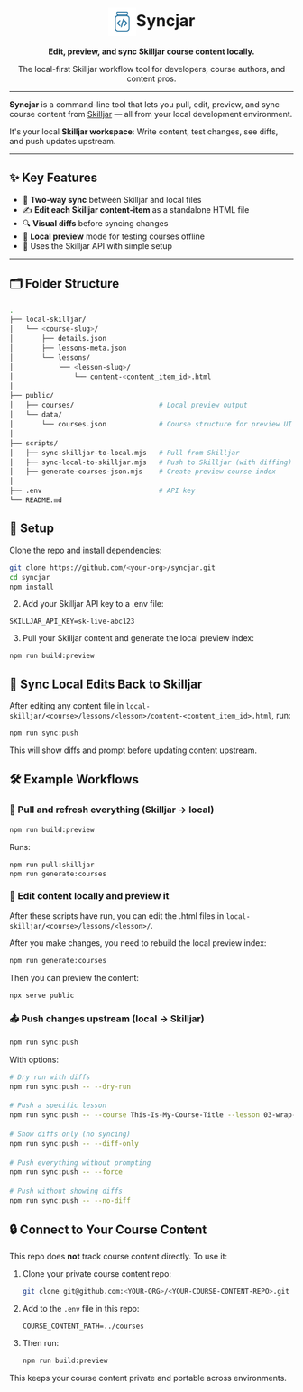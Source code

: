 <h1 align="center"><img src="./img/logo.png" height="50" width="auto" valign="middle" />Syncjar</h1>

<p align="center">
  <strong>Edit, preview, and sync Skilljar course content locally.</strong>
</p>

<p align="center">
  The local-first Skilljar workflow tool for developers, course authors, and content pros.
</p>

---

**Syncjar** is a command-line tool that lets you pull, edit, preview, and sync course content from [Skilljar](https://www.skilljar.com/) — all from your local development environment.

It's your local **Skilljar workspace**: Write content, test changes, see diffs, and push updates upstream.

---

## ✨ Key Features

- 🔁 **Two-way sync** between Skilljar and local files
- ✍️ **Edit each Skilljar content-item** as a standalone HTML file
- 🔍 **Visual diffs** before syncing changes
- 🧪 **Local preview** mode for testing courses offline
- 💾 Uses the Skilljar API with simple setup

---

## 🗂 Folder Structure

```bash
.
├── local-skilljar/
│   └── <course-slug>/
│       ├── details.json
│       ├── lessons-meta.json
│       └── lessons/
│           └── <lesson-slug>/
│               └── content-<content_item_id>.html
│
├── public/
│   ├── courses/                     # Local preview output
│   └── data/
│       └── courses.json             # Course structure for preview UI
│
├── scripts/
│   ├── sync-skilljar-to-local.mjs   # Pull from Skilljar
│   ├── sync-local-to-skilljar.mjs   # Push to Skilljar (with diffing)
│   ├── generate-courses-json.mjs    # Create preview course index
│
├── .env                             # API key
└── README.md
```

## 🚀 Setup

Clone the repo and install dependencies:

```bash
git clone https://github.com/<your-org>/syncjar.git
cd syncjar
npm install
```

2. Add your Skilljar API key to a .env file:

```env
SKILLJAR_API_KEY=sk-live-abc123
```

3. Pull your Skilljar content and generate the local preview index:

```bash
npm run build:preview
```

## 🔁 Sync Local Edits Back to Skilljar

After editing any content file in `local-skilljar/<course>/lessons/<lesson>/content-<content_item_id>.html`, run:

```bash
npm run sync:push
```

This will show diffs and prompt before updating content upstream.

## 🛠️ Example Workflows

### 🔄 Pull and refresh everything (Skilljar → local)

```bash
npm run build:preview
```

Runs:

```
npm run pull:skilljar
npm run generate:courses
```

### 📝 Edit content locally and preview it

After these scripts have run, you can edit the .html files in `local-skilljar/<course>/lessons/<lesson>/`.

After you make changes, you need to rebuild the local preview index:

```bash
npm run generate:courses
```

Then you can preview the content:

```bash
npx serve public
```

### 📤 Push changes upstream (local → Skilljar)

```bash
npm run sync:push
```

With options:

```bash
# Dry run with diffs
npm run sync:push -- --dry-run

# Push a specific lesson
npm run sync:push -- --course This-Is-My-Course-Title --lesson 03-wrap-up

# Show diffs only (no syncing)
npm run sync:push -- --diff-only

# Push everything without prompting
npm run sync:push -- --force

# Push without showing diffs
npm run sync:push -- --no-diff
```

## 🔒 Connect to Your Course Content

This repo does **not** track course content directly. To use it:

1. Clone your private course content repo:

   ```bash
   git clone git@github.com:<YOUR-ORG>/<YOUR-COURSE-CONTENT-REPO>.git ~/courses
   ```

2. Add to the `.env` file in this repo:

   ```
   COURSE_CONTENT_PATH=../courses
   ```

3. Then run:

   ```bash
   npm run build:preview
   ```

This keeps your course content private and portable across environments.
